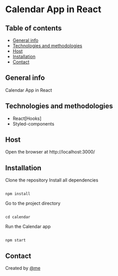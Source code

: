 # Calendar App in React


## Table of contents

* [General info](#general-info)
* [Technologies and methodologies](#technologies-and-methodologies)
* [Host](#host)
* [Installation](#installation)
* [Contact](#contact)


## General info

Calendar App in React 

## Technologies and methodologies

* React[Hooks]
* Styled-components

## Host 

Open the browser at http://localhost:3000/
## Installation

Clone the repository
Install all dependencies

```

npm install

```

Go to the project directory

```

cd calendar

```


Run the Calendar app

```

npm start

```

## Contact

Created by [@me](https://github.com/robert-perz)